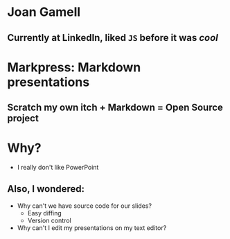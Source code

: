 # Joan Gamell

## Currently at LinkedIn, liked `JS` before it was _cool_

# Markpress: Markdown presentations

## Scratch my own itch + Markdown = Open Source project

# Why?

- I really don't like PowerPoint

## Also, I wondered:

- Why can't we have source code for our slides?
  - Easy diffing
  - Version control
- Why can't I edit my presentations on my text editor?

